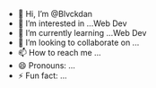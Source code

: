 - 👋 Hi, I’m @Blvckdan
- 👀 I’m interested in ...Web Dev
- 🌱 I’m currently learning ...Web Dev
- 💞️ I’m looking to collaborate on ...
- 📫 How to reach me ...
- 😄 Pronouns: ...
- ⚡ Fun fact: ...

<!---
Blvckdan/Blvckdan is a ✨ special ✨ repository because its `README.md` (this file) appears on your GitHub profile.
You can click the Preview link to take a look at your changes.
--->
